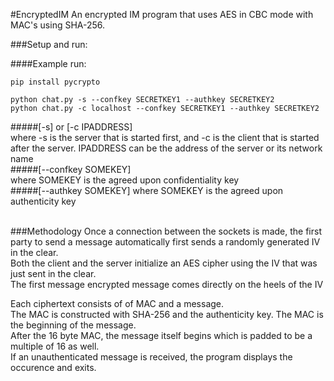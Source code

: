 #EncryptedIM
An encrypted IM program that uses AES in CBC mode with MAC's using SHA-256.

###Setup and run:

####Example run:
```
pip install pycrypto 

python chat.py -s --confkey SECRETKEY1 --authkey SECRETKEY2
python chat.py -c localhost --confkey SECRETKEY1 --authkey SECRETKEY2
```

#####[-s] or [-c IPADDRESS\]  <br />
where -s is the server that is started first, and -c is the client that is started after the server. IPADDRESS can be the address of the server or its network name<br />
#####[--confkey SOMEKEY\] <br />
where SOMEKEY is the agreed upon confidentiality key<br />
#####[--authkey SOMEKEY\]
where SOMEKEY is the agreed upon authenticity key <br /><br />


###Methodology
Once a connection between the sockets is made, the first party to send a message automatically first sends a randomly generated IV in the clear. <br />
Both the client and the server initialize an AES cipher using the IV that was just sent in the clear.<br />
The first message encrypted message comes directly on the heels of the IV <br />


Each ciphertext consists of of MAC and a message.<br /> The MAC is constructed with SHA-256 and the authenticity key. 
The  MAC is the beginning of the message.<br /> After the 16 byte MAC, the message itself begins which is padded to be a multiple of 16 as well. <br />If an unauthenticated message is received, the program displays the occurence and exits. 
